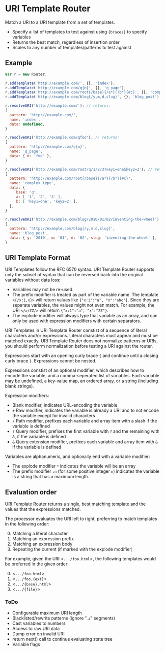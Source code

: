 
# URI Template Router

Match a URI to a URI template from a set of templates.

* Specify a list of templates to test against using `{braces}` to specify variables
* Returns the best match, regardless of insertion order
* Scales to any number of templates/patterns to test against

## Example



```javascript
var r = new Router;

r.addTemplate('http://example.com/', {}, 'index');
r.addTemplate('http://example.com/q{n}', {}, 'q_page');
r.addTemplate('http://example.com/root{/base}{/a*}{?b*}{#c}', {}, 'complex_type');
r.addTemplate('http://example.com/blog{/y,m,d,slug}', {}, 'blog_post');

r.resolveURI('http://example.com/'); // returns:
{
  pattern: 'http://example.com/',
  name: 'index',
  data: undefined,
}

r.resolveURI('http://example.com/qfoo'); // returns:
{
  pattern: 'http://example.com/q{n}',
  name: 'q_page',
  data: { n: 'foo' },
}

r.resolveURI('http://example.com/root/q/1/2/3?key1=one&key2=2'); // returns:
{
  pattern: 'http://example.com/root{/base}{/a*}{?b*}{#c}',
  name: 'complex_type',
  data: {
     base: 'q',
     a: [ '1', '2', '3' ],
     b: [ 'key1=one', 'key2=2' ],
  },
}

r.resolveURI('http://example.com/blog/2010/01/02/inventing-the-wheel'); // returns:
{
  pattern: 'http://example.com/blog{/y,m,d,slug}',
  name: 'blog_post',
  data: { y: '2010', m: '01', d: '02', slug: 'inventing-the-wheel' },
}
```

## URI Template Format

URI Templates follow the RFC 6570 syntax. URI Template Router supports only the subset of syntax that can be reversed back into the original variables without data loss:

* Variables may not be re-used.
* The prefix modifier is treated as part of the variable name. The template `<{/x:1,x}>` will return values like `{"x:1":"a", "x":"abc"}`. Since they are separate variables, the values might not even match. For example, the URI `</a/ZZ/>` will return `{"x:1":"a", "x":"ZZ"}`.
* The explode modifier will always type that variable as an array, and can only be used with expression modifiers with certain separators.

URI Templates in URI Template Router constist of a sequence of literal characters and/or expressions. Literal characters must appear and must be matched exactly. URI Template Router does not normalize patterns or URIs, you should perform normalization before testing a URI against the router.

Expressions start with an opening curly brace `{` and continue until a closing curly brace `}`. Expressions cannot be nested.

Expressions constist of an optional modifier, which describes how to encode the variable, and a comma-seperated list of variables. Each variable may be undefined, a key-value map, an ordered array, or a string (including blank strings).

Expression modifiers:

* Blank modifier, indicates URL-encoding the variable
* `+` Raw modifier, indicates the variable is already a URI and to not encode the variable except for invalid characters
* `/` Path modifier, prefixes each variable and array item with a slash if the variable is defined
* `?` Query modifier, prefixes the first variable with `?` and the remaining with `&`, if the variable is defined
* `&` Query extension modifier, prefixes each variable and array item with `&` if the variable is defined

Variables are alphanumeric, and optionally end with a variable modifier:

* The explode modifier `*` indicates the variable will be an array
* The prefix modifier `:n` (for some positive integer `n`) indicates the variable is a string that has a maximum length.

## Evaluation order

URI Template Router returns a single, best matching template and the values that the expressions matched.

The processor evaluates the URI left to right, preferring to match templates in the following order:

0. Matching a literal character
0. Matching an expression prefix
0. Matching an expression body
0. Repeating the current (if marked with the explode modifier)

For example, given the URI <`.../foo.html`>, the following templates would be preferred in the given order:

0. <`.../foo.html`>
0. <`.../foo.{ext}`>
0. <`.../{base}.html`>
0. <`.../{file}`>


### ToDo

* Configurable maximum URI length
* Blacklisted/rewrite patterns (ignore "../" segments)
* Cast variables to numbers
* Access to raw URI data
* Dump error on invalid URI
* return next() call to continue evaluating state tree
* Variable flags
